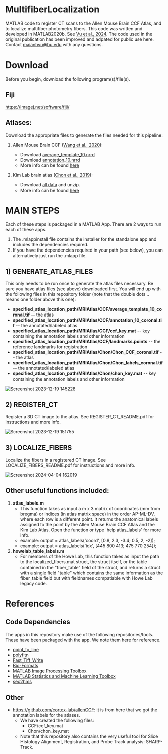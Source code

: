 # MultifiberLocalization
MATLAB code to register CT scans to the Allen Mouse Brain CCF Atlas, and to localize multifiber photometry fibers. This code was written and developed in MATLAB2020b. See [Vu et al., 2024](https://www.sciencedirect.com/science/article/pii/S0896627323009704?via%3Dihub). The code used in the original publication has been improved and adpated for public use here. Contact maianhvu@bu.edu with any questions.



# Download
Before you begin, download the following program(s)/file(s).


## Fiji
https://imagej.net/software/fiji/




## Atlases: 
Download the appropriate files to generate the files needed for this pipeline:
1. Allen Mouse Brain CCF ([Wang et al., 2020](https://pubmed.ncbi.nlm.nih.gov/32386544/)):    
   * Download [average_template_10.nrrd](https://download.alleninstitute.org/informatics-archive/current-release/mouse_ccf/average_template/average_template_10.nrrd) 
   * Download [annotation_10.nrrd](https://download.alleninstitute.org/informatics-archive/current-release/mouse_ccf/annotation/ccf_2022/annotation_10.nrrd)
   * More info can be found [here](https://help.brain-map.org/display/mouseconnectivity/API#API-DownloadAtlas3-DReferenceModels)
  
     
2. Kim Lab brain atlas ([Chon et al., 2019](https://pubmed.ncbi.nlm.nih.gov/31699990/)): 
   * Download [all data](https://kimlab.io/brain-map/atlas/assets/data_share/Atlas_Web_Release_data.7z) and unzip.
   * More info can be found [here](https://kimlab.io/brain-map/atlas/)    
  
# MAIN STEPS
Each of these steps is packaged in a MATLAB App. There are 2 ways to run each of these apps.
1. The .mlappinstall file contains the installer for the standalone app and includes the dependencies required.
2. If you have the dependencies required in your path (see below), you can alternatively just run the .mlapp file.


## 1) GENERATE_ATLAS_FILES 
This only needs to be run once to generate the atlas files necessary. Be sure you have atlas files (see above) downloaded first. You will end up with the following files in this repository folder (note that the double dots .. means one folder above this one):
  * **specified_atlas_location_path/MRIAtlas/CCF/average_template_10_coronal.tif** -- the atlas
  * **specified_atlas_location_path/MRIAtlas/CCF/annotation_10_coronal.tif** -- the annotated/labeled atlas
  * **specified_atlas_location_path/MRIAtlas/CCF/ccf_key.mat** -- key containing the annotation labels and other information
  * **specified_atlas_location_path/MRIAtlas/CCF/landmarks.points** -- the reference landmarks for registration
  * **specified_atlas_location_path/MRIAtlas/Chon/Chon_CCF_coronal.tif** -- the atlas
  * **specified_atlas_location_path/MRIAtlas/Chon/Chon_labels_coronal.tif** -- the annotated/labeled atlas
  * **specified_atlas_location_path/MRIAtlas/Chon/chon_key.mat** -- key containing the annotation labels and other information

![Screenshot 2023-12-19 145228](https://github.com/HoweLab/MultifiberLocalization/assets/21954946/1577bf6e-5e1f-4d1b-9298-072ae3d33b83)




## 2) REGISTER_CT
Register a 3D CT image to the atlas. See REGISTER_CT_README.pdf for instructions and more info.

![Screenshot 2023-12-19 151755](https://github.com/HoweLab/MultifiberLocalization/assets/21954946/1b18f51e-1816-43cf-a951-e9cd76d53725)




## 3) LOCALIZE_FIBERS
Localize the fibers in a registered CT image. See LOCALIZE_FIBERS_README.pdf for instructions and more info.

![Screenshot 2024-04-04 162019](https://github.com/HoweLab/MultifiberLocalization/assets/21954946/fe3d395c-eead-430e-bcf5-082a08814011)



## Other useful functions included:
1. **atlas_labels.m**
   * This function takes as input a m x 3 matrix of coordinates (mm from bregma) or indices (in atlas matrix space) in the order AP-ML-DV, where each row is a different point. It returns the anatomical labels assigned to the point by the Allen Mouse Brain CCF Atlas and the Kim Lab Atlas. Open the function or type 'help atlas_labels' for more info.
   * example: output = atlas_labels('coord', [0.8, 2.3, -3.4; 0.5, 2, -2]);
   * example: output = atlas_labels('idx', [445 800 413; 475 770 254]);
2. **howelab_table_labels.m**
   * For members of the Howe Lab, this function takes as input the path to the localized_fibers.mat struct, the struct itself, or the table contained in the "fiber_table" field of the struct, and returns a struct with a single field "table" which contains the same information as the fiber_table field but with fieldnames compatiable with Howe Lab legacy code. 
  
# References   

## Code Dependencies 
The apps in this repository make use of the following repositories/tools. These have been packaged with the app. We note them here for reference.
* [point_to_line](https://github.com/thrynae/point_to_line_distance)
* [polyfitn](https://www.mathworks.com/matlabcentral/fileexchange/34765-polyfitn)
* [Fast_Tiff_Write](https://github.com/rharkes/Fast_Tiff_Write)
* [Bio-Formats](https://bio-formats.readthedocs.io/en/v7.0.1/users/matlab/index.html)
* [MATLAB Image Processing Toolbox](https://www.mathworks.com/products/image.html)
* [MATLAB Statistics and Machine Learning Toolbox](https://www.mathworks.com/products/statistics.html)
* [sec2hms](https://www.mathworks.com/matlabcentral/fileexchange/22817-seconds-to-hours-minutes-seconds)


## Other
* https://github.com/cortex-lab/allenCCF: it is from here that we got the annotation labels for the atlases. 
  * We have created the following files:
    * CCF/ccf_key.mat  
    * Chon/chon_key.mat
  * Note that this repository also contains the very useful tool for Slice Histology Alignment, Registration, and Probe Track analysis: SHARP-Track.

